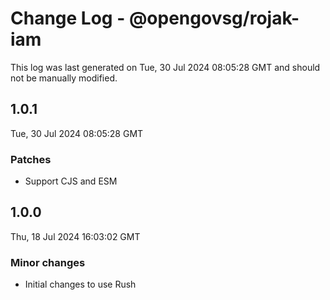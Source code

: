 # Change Log - @opengovsg/rojak-iam

This log was last generated on Tue, 30 Jul 2024 08:05:28 GMT and should not be manually modified.

## 1.0.1
Tue, 30 Jul 2024 08:05:28 GMT

### Patches

- Support CJS and ESM

## 1.0.0
Thu, 18 Jul 2024 16:03:02 GMT

### Minor changes

- Initial changes to use Rush

